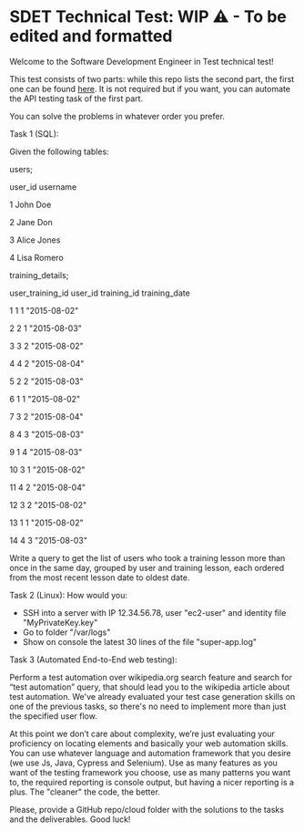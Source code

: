 # SDET Technical Test: WIP ⚠ - To be edited and formatted

Welcome to the Software Development Engineer in Test technical test!

This test consists of two parts: while this repo lists the second part, the first one can be found [here](https://github.com/CMProductions/pqe-technical-test). It is not required but if you want, you can automate the API testing task of the first part.

You can solve the problems in whatever order you prefer.


Task 1 (SQL):

Given the following tables:

users;

user_id username

1 John Doe

2 Jane Don

3 Alice Jones

4 Lisa Romero

training_details;

user_training_id user_id training_id training_date

1 1 1 "2015-08-02"

2 2 1 "2015-08-03"

3 3 2 "2015-08-02"

4 4 2 "2015-08-04"

5 2 2 "2015-08-03"

6 1 1 "2015-08-02"

7 3 2 "2015-08-04"

8 4 3 "2015-08-03"

9 1 4 "2015-08-03"

10 3 1 "2015-08-02"

11 4 2 "2015-08-04"

12 3 2 "2015-08-02"

13 1 1 "2015-08-02"

14 4 3 "2015-08-03"

Write a query to get the list of users who took a training lesson more than once in the same day, grouped by user and training lesson, each ordered from the most recent lesson date to oldest date.


Task 2 (Linux):
How would you:
- SSH into a server with IP 12.34.56.78, user "ec2-user" and identity file "MyPrivateKey.key"
- Go to folder "/var/logs"
- Show on console the latest 30 lines of the file "super-app.log"


Task 3 (Automated End-to-End web testing):

Perform a test automation over wikipedia.org search feature and search for “test automation” query, that should lead you to the wikipedia article about test automation. We've already evaluated your test case generation skills on one of the previous tasks, so there's no need to implement more than just the specified user flow.

At this point we don’t care about complexity, we’re just evaluating your proficiency on locating elements and basically your web automation skills. You can use whatever language and automation framework that you desire (we use Js, Java, Cypress and Selenium). Use as many features as you want of the testing framework you choose, use as many patterns you want to, the required reporting is console output, but having a nicer reporting is a plus. The "cleaner" the code, the better.

Please, provide a GitHub repo/cloud folder with the solutions to the tasks and the deliverables.
Good luck!

